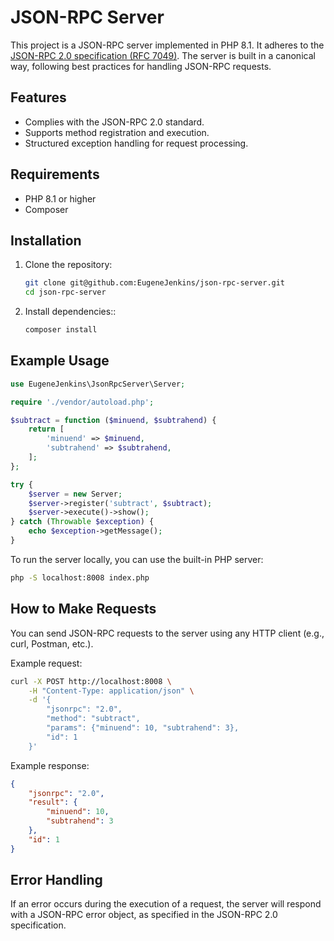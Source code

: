 # JSON-RPC Server

This project is a JSON-RPC server implemented in PHP 8.1. It adheres to the <a href="https://www.jsonrpc.org/specification" target="_blank">JSON-RPC 2.0 specification (RFC 7049)</a>. The server is built in a canonical way, following best practices for handling JSON-RPC requests.

## Features
- Complies with the JSON-RPC 2.0 standard.
- Supports method registration and execution.
- Structured exception handling for request processing.

## Requirements
- PHP 8.1 or higher
- Composer


## Installation
1. Clone the repository:

    ```bash
    git clone git@github.com:EugeneJenkins/json-rpc-server.git
    cd json-rpc-server
    ```
2. Install dependencies::
    ```bash
    composer install
    ```

## Example Usage

```php
use EugeneJenkins\JsonRpcServer\Server;

require './vendor/autoload.php';

$subtract = function ($minuend, $subtrahend) {
    return [
        'minuend' => $minuend,
        'subtrahend' => $subtrahend,
    ];
};

try {
    $server = new Server;
    $server->register('subtract', $subtract);
    $server->execute()->show();
} catch (Throwable $exception) {
    echo $exception->getMessage();
}
```

To run the server locally, you can use the built-in PHP server:

```bash
php -S localhost:8008 index.php
```

## How to Make Requests
You can send JSON-RPC requests to the server using any HTTP client (e.g., curl, Postman, etc.).

Example request:

```bash
curl -X POST http://localhost:8008 \
    -H "Content-Type: application/json" \
    -d '{
        "jsonrpc": "2.0",
        "method": "subtract",
        "params": {"minuend": 10, "subtrahend": 3},
        "id": 1
    }'
```

Example response:
```json
{
    "jsonrpc": "2.0",
    "result": {
        "minuend": 10,
        "subtrahend": 3
    },
    "id": 1
}
```

## Error Handling
If an error occurs during the execution of a request, the server will respond with a JSON-RPC error object, as specified in the JSON-RPC 2.0 specification.
